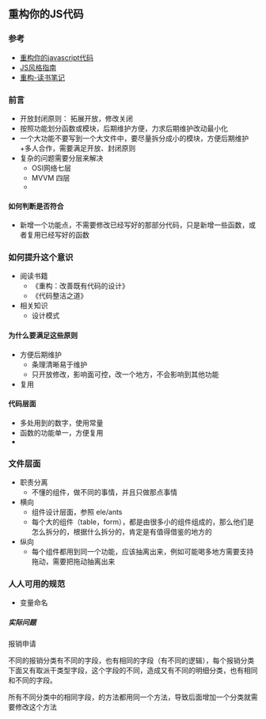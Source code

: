 ## 重构你的JS代码

### 参考

- [重构你的javascript代码](https://juejin.im/post/5c4560c1f265da616624c166)
- [JS风格指南](https://lq782655835.github.io/blogs/team-standard/clean-code-javascript.html)
- [重构-读书笔记](https://zhuanlan.zhihu.com/p/68385955)

### 前言

- 开放封闭原则： 拓展开放，修改关闭
- 按照功能划分函数或模块，后期维护方便，力求后期维护改动最小化
- 一个大功能不要写到一个大文件中，要尽量拆分成小的模块，方便后期维护+多人合作，需要满足开放、封闭原则
- 复杂的问题需要分层来解决
  - OSI网络七层
  - MVVM 四层
  - 

#### 如何判断是否符合

- 新增一个功能点，不需要修改已经写好的那部分代码，只是新增一些函数，或者复用已经写好的函数

### 如何提升这个意识

- 阅读书籍
  - 《重构：改善既有代码的设计》
  - 《代码整洁之道》
- 相关知识
  - 设计模式

#### 为什么要满足这些原则

- 方便后期维护 
  - 条理清晰易于维护
  - 只开放修改，影响面可控，改一个地方，不会影响到其他功能
- 复用



#### 代码层面

- 多处用到的数字，使用常量
- 函数的功能单一，方便复用
- 



### 文件层面

- 职责分离
  - 不懂的组件，做不同的事情，并且只做那点事情
- 横向
  - 组件设计层面，参照 ele/ants
  - 每个大的组件（table，form），都是由很多小的组件组成的，那么他们是怎么拆分的，根据什么拆分的，肯定是有值得借鉴的地方的
- 纵向
  - 每个组件都用到同一个功能，应该抽离出来，例如可能喝多地方需要支持拖动，需要把拖动抽离出来

### 人人可用的规范

- 变量命名

##### 实际问题

报销申请

不同的报销分类有不同的字段，也有相同的字段（有不同的逻辑），每个报销分类下面又有取派干类型字段，这个字段的不同，造成又有不同的明细分类，也有相同和不同的字段。

所有不同分类中的相同字段，的方法都用同一个方法，导致后面增加一个分类就需要修改这个方法









